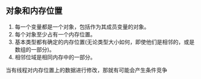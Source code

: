 ## 对象和内存位置

1. 每一个变量都是一个对象，包括作为其成员变量的对象。
2. 每个对象至少占有一个内存位置。
3. 基本类型都有确定的内存位置(无论类型大小如何，即使他们是相邻的，或是数组的一部分)。
4. 相邻位域是相同内存中的一部分。

当有线程对内存位置上的数据进行修改，那就有可能会产生条件竞争 
